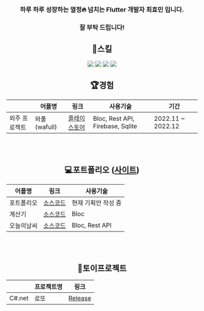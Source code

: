<div align=center>

  ### 하루 하루 성장하는 열정:fire: 넘치는 Flutter 개발자 최효민 입니다.
  ### 잘 부탁 드립니다!
  
  
  ## :book:스킬
  <img src="https://img.shields.io/badge/Flutter-02569B?style=flat&logo=Flutter&logoColor=white"/> <img src="https://img.shields.io/badge/C%23-239120?style=flat&logo=csharp&logoColor=white"/> <img src="https://img.shields.io/badge/Unity-FFFFFF?style=flat&logo=Unity&logoColor=black"/> <img src="https://img.shields.io/badge/.net-512BD4?style=flat&logo=.net&logoColor=white"/>
  
  
  
  ## 🏆경험
  ||어플명|링크|사용기술|기간|
  |------|------------|---|---|---|
  |외주 프로젝트|와풀(wafull)|[플레이스토어](https://play.google.com/store/apps/details?id=net.wafull)|Bloc, Rest API, Firebase, Sqlite|2022.11 ~ 2022.12|
  
  <br/>
  <br/>
  
  ## :computer:포트폴리오 ([사이트](pshyomin.github.io))
  |어플명|링크|사용기술|
  |------|---|---|
  |포트폴리오|[소스코드](https://github.com/pshyomin/pshyomin.github.io)|현재 기획안 작성 중|
  |계산기|[소스코드](https://github.com/pshyomin/calculator)|Bloc|
  |오늘의날씨|[소스코드](https://github.com/pshyomin/weather)|Bloc, Rest API|
  
  <br/>
  <br/>
  
  ## 🌼토이프로젝트
  ||프로젝트명|링크|
  |---|------|---|
  |C#.net|로또|[Release](https://github.com/pshyomin/lotto/releases/tag/release)|

  <br/>
  <br/>
</div>

